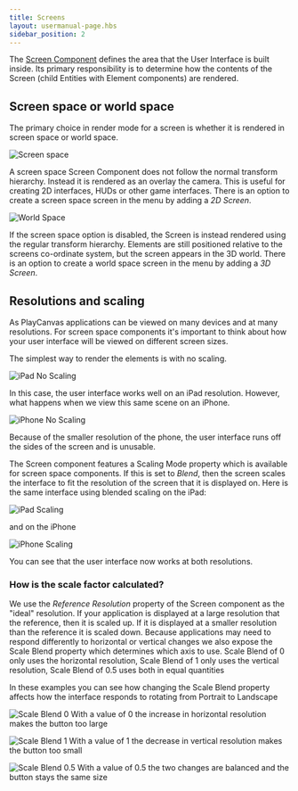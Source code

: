 ```yaml
---
title: Screens
layout: usermanual-page.hbs
sidebar_position: 2
---
```


The [Screen Component][1] defines the area that the User Interface is built inside. Its primary responsibility is to determine how the contents of the Screen (child Entities with Element components) are rendered.

## Screen space or world space

The primary choice in render mode for a screen is whether it is rendered in screen space or world space.

![Screen space][2]

A screen space Screen Component does not follow the normal transform hierarchy. Instead it is rendered as an overlay the camera. This is useful for creating 2D interfaces, HUDs or other game interfaces. There is an option to create a screen space screen in the menu by adding a *2D Screen*.

![World Space][3]

If the screen space option is disabled, the Screen is instead rendered using the regular transform hierarchy. Elements are still positioned relative to the screens co-ordinate system, but the screen appears in the 3D world. There is an option to create a world space screen in the menu by adding a *3D Screen*.

## Resolutions and scaling

As PlayCanvas applications can be viewed on many devices and at many resolutions. For screen space components it's important to think about how your user interface will be viewed on different screen sizes.

The simplest way to render the elements is with no scaling.

![iPad No Scaling][4]

In this case, the user interface works well on an iPad resolution. However, what happens when we view this same scene on an iPhone.

![iPhone No Scaling][6]

Because of the smaller resolution of the phone, the user interface runs off the sides of the screen and is unusable.

The Screen component features a Scaling Mode property which is available for screen space components. If this is set to *Blend*, then the screen scales the interface to fit the resolution of the screen that it is displayed on. Here is the same interface using blended scaling on the iPad:

![iPad Scaling][5]

and on the iPhone

![iPhone Scaling][7]

You can see that the user interface now works at both resolutions.

### How is the scale factor calculated?

We use the *Reference Resolution* property of the Screen component as the "ideal" resolution. If your application is displayed at a large resolution that the reference, then it is scaled up. If it is displayed at a smaller resolution than the reference it is scaled down. Because applications may need to respond differently to horizontal or vertical changes we also expose the Scale Blend property which determines which axis to use. Scale Blend of 0 only uses the horizontal resolution, Scale Blend of 1 only uses the vertical resolution, Scale Blend of 0.5 uses both in equal quantities

In these examples you can see how changing the Scale Blend property affects how the interface responds to rotating from Portrait to Landscape

![Scale Blend 0][8]
With a value of 0 the increase in horizontal resolution makes the button too large

![Scale Blend 1][10]
With a value of 1 the decrease in vertical resolution makes the button too small

![Scale Blend 0.5][9]
With a value of 0.5 the two changes are balanced and the button stays the same size

[1]: /user-manual/packs/components/screen
[2]: /images/user-manual/user-interface/screens/screen-space-viewport.png
[3]: /images/user-manual/user-interface/screens/world-space-viewport.png
[4]: /images/user-manual/user-interface/screens/ipad-no-scaling.png
[5]: /images/user-manual/user-interface/screens/ipad-scaling.png
[6]: /images/user-manual/user-interface/screens/iphone-no-scaling.png
[7]: /images/user-manual/user-interface/screens/iphone-scaling.png
[8]: /images/user-manual/user-interface/screens/scale-blend-0.png
[9]: /images/user-manual/user-interface/screens/scale-blend-0.5.png
[10]: /images/user-manual/user-interface/screens/scale-blend-1.png
